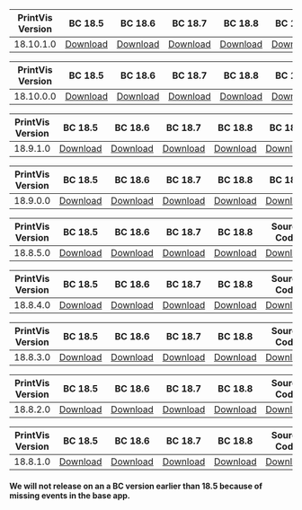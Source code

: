 |PrintVis Version|BC 18.5 | BC 18.6 | BC 18.7 | BC 18.8 | BC 18.9 | BC 18.10 |Source Code|Log|Date|
|---|---| ---| ---| ---| ---|---|---|---|---|
|18.10.1.0|[Download](https://printvis.blob.core.windows.net/releases/pv365bc-18/18.10/1/18.5%20RuntimePackages.zip)| [Download](https://printvis.blob.core.windows.net/releases/pv365bc-18/18.10/1/18.6%20RuntimePackages.zip)| [Download](https://printvis.blob.core.windows.net/releases/pv365bc-18/18.10/1/18.7%20RuntimePackages.zip)| [Download](https://printvis.blob.core.windows.net/releases/pv365bc-18/18.10/1/18.8%20RuntimePackages.zip)| [Download](https://printvis.blob.core.windows.net/releases/pv365bc-18/18.10/1/18.9%20RuntimePackages.zip)| [Download](https://printvis.blob.core.windows.net/releases/pv365bc-18/18.10/1/18.10%20RuntimePackages.zip)|[Download](https://printvispartner.com/login/)|[Download](https://printvis.blob.core.windows.net/releases/pv365bc-18/18.10/1/18.10.1.0%20release%20log.csv)|16/02/2022|

|PrintVis Version|BC 18.5 | BC 18.6 | BC 18.7 | BC 18.8 | BC 18.9 | BC 18.10 |Source Code|Log|Date|
|---|---| ---| ---| ---| ---|---|---|---|---|
|18.10.0.0|[Download](https://printvis.blob.core.windows.net/releases/pv365bc-18/18.10/0/18.5%20RuntimePackages.zip)| [Download](https://printvis.blob.core.windows.net/releases/pv365bc-18/18.10/0/18.6%20RuntimePackages.zip)| [Download](https://printvis.blob.core.windows.net/releases/pv365bc-18/18.10/0/18.7%20RuntimePackages.zip)| [Download](https://printvis.blob.core.windows.net/releases/pv365bc-18/18.10/0/18.8%20RuntimePackages.zip)| [Download](https://printvis.blob.core.windows.net/releases/pv365bc-18/18.10/0/18.9%20RuntimePackages.zip)| [Download](https://printvis.blob.core.windows.net/releases/pv365bc-18/18.10/0/18.10%20RuntimePackages.zip)|[Download](https://printvispartner.com/login/)|[Download](https://printvis.blob.core.windows.net/releases/pv365bc-18/18.10/0/18.10.0.0%20release%20log.csv)|03/02/2022|

|PrintVis Version|BC 18.5 | BC 18.6 | BC 18.7 | BC 18.8 | BC 18.9 |Source Code|Log|Date|
|---|---| ---| ---| ---| ---|---|---|---|
|18.9.1.0|[Download](https://printvis.blob.core.windows.net/releases/pv365bc-18/18.9/1/18.5%20RuntimePackages.zip)| [Download](https://printvis.blob.core.windows.net/releases/pv365bc-18/18.9/1/18.6%20RuntimePackages.zip)| [Download](https://printvis.blob.core.windows.net/releases/pv365bc-18/18.9/1/18.7%20RuntimePackages.zip)| [Download](https://printvis.blob.core.windows.net/releases/pv365bc-18/18.9/1/18.8%20RuntimePackages.zip)| [Download](https://printvis.blob.core.windows.net/releases/pv365bc-18/18.9/1/18.9%20RuntimePackages.zip)|[Download](https://printvispartner.com/login/)|[Download](https://printvis.blob.core.windows.net/releases/pv365bc-18/18.9/1/18.9.1.0%20release%20log.csv)|03/02/2022|

|PrintVis Version|BC 18.5 | BC 18.6 | BC 18.7 | BC 18.8 | BC 18.9 |Source Code|Log|Date|
|---|---| ---| ---| ---| ---|---|---|---|
|18.9.0.0|[Download](https://printvis.blob.core.windows.net/releases/pv365bc-18/18.9/0/18.5%20RuntimePackages.zip)| [Download](https://printvis.blob.core.windows.net/releases/pv365bc-18/18.9/0/18.6%20RuntimePackages.zip)| [Download](https://printvis.blob.core.windows.net/releases/pv365bc-18/18.9/0/18.7%20RuntimePackages.zip)| [Download](https://printvis.blob.core.windows.net/releases/pv365bc-18/18.9/0/18.8%20RuntimePackages.zip)| [Download](https://printvis.blob.core.windows.net/releases/pv365bc-18/18.9/0/18.9%20RuntimePackages.zip)|[Download](https://printvispartner.com/login/)|[Download](https://printvis.blob.core.windows.net/releases/pv365bc-18/18.9/0/18.9.0.0%20release%20log.csv)|25/01/2022|

|PrintVis Version|BC 18.5 | BC 18.6 | BC 18.7 | BC 18.8 |Source Code|Log|Date|
|---|---| ---| ---| ---|---|---|---|
|18.8.5.0|[Download](https://printvis.blob.core.windows.net/releases/pv365bc-18/18.8/5/18.5%20RuntimePackages.zip)| [Download](https://printvis.blob.core.windows.net/releases/pv365bc-18/18.8/5/18.6%20RuntimePackages.zip)| [Download](https://printvis.blob.core.windows.net/releases/pv365bc-18/18.8/5/18.7%20RuntimePackages.zip)| [Download](https://printvis.blob.core.windows.net/releases/pv365bc-18/18.8/5/18.8%20RuntimePackages.zip)|[Download](https://printvispartner.com/login/)|[Download](https://printvis.blob.core.windows.net/releases/pv365bc-18/18.8/5/18.8.5.0%20release%20log.csv)|18/01/2022|

|PrintVis Version|BC 18.5 | BC 18.6 | BC 18.7 | BC 18.8 |Source Code|Log|Date|
|---|---| ---| ---| ---|---|---|---|
|18.8.4.0|[Download](https://printvis.blob.core.windows.net/releases/pv365bc-18/18.8/4/18.5%20RuntimePackages.zip)| [Download](https://printvis.blob.core.windows.net/releases/pv365bc-18/18.8/4/18.6%20RuntimePackages.zip)| [Download](https://printvis.blob.core.windows.net/releases/pv365bc-18/18.8/4/18.7%20RuntimePackages.zip)| [Download](https://printvis.blob.core.windows.net/releases/pv365bc-18/18.8/4/18.8%20RuntimePackages.zip)|[Download](https://printvispartner.com/login/)|[Download](https://printvis.blob.core.windows.net/releases/pv365bc-18/18.8/4/18.8.4.0%20release%20log.csv)|18/01/2022|

|PrintVis Version|BC 18.5 | BC 18.6 | BC 18.7 | BC 18.8 |Source Code|Date|
|---|---| ---| ---| ---|---|---|
|18.8.3.0|[Download](https://printvis.blob.core.windows.net/releases/pv365bc-18/18.8/3/18.5%20RuntimePackages.zip)| [Download](https://printvis.blob.core.windows.net/releases/pv365bc-18/18.8/3/18.6%20RuntimePackages.zip)| [Download](https://printvis.blob.core.windows.net/releases/pv365bc-18/18.8/3/18.7%20RuntimePackages.zip)| [Download](https://printvis.blob.core.windows.net/releases/pv365bc-18/18.8/3/18.8%20RuntimePackages.zip)|[Download](https://printvispartner.com/login/)|12/01/2022|

|PrintVis Version|BC 18.5 | BC 18.6 | BC 18.7 | BC 18.8 |Source Code|Date|
|---|---| ---| ---| ---|---|---|
|18.8.2.0|[Download](https://printvis.blob.core.windows.net/releases/pv365bc-18/18.8/2/18.5%20RuntimePackages.zip)| [Download](https://printvis.blob.core.windows.net/releases/pv365bc-18/18.8/2/18.6%20RuntimePackages.zip)| [Download](https://printvis.blob.core.windows.net/releases/pv365bc-18/18.8/2/18.7%20RuntimePackages.zip)| [Download](https://printvis.blob.core.windows.net/releases/pv365bc-18/18.8/2/18.8%20RuntimePackages.zip)|[Download](https://printvispartner.com/sourcecode/)|04/01/2022|

|PrintVis Version|BC 18.5 | BC 18.6 | BC 18.7 | BC 18.8 |Source Code|Date|
|---|---| ---| ---| ---|---|---|
|18.8.1.0|[Download](https://printvis.blob.core.windows.net/releases/pv365bc-18/18.8/1/18.5%20RuntimePackages.zip)| [Download](https://printvis.blob.core.windows.net/releases/pv365bc-18/18.8/1/18.6%20RuntimePackages.zip)| [Download](https://printvis.blob.core.windows.net/releases/pv365bc-18/18.8/1/18.7%20RuntimePackages.zip)| [Download](https://printvis.blob.core.windows.net/releases/pv365bc-18/18.8/1/18.8%20RuntimePackages.zip)|[Download](https://printvispartner.com/sourcecode/)|17/12/2021|

#### We will not release on an a BC version earlier than 18.5 because of missing events in the base app.
